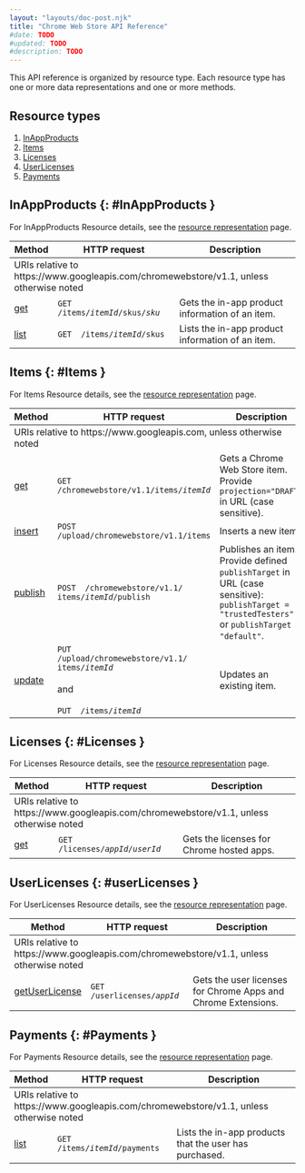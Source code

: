 ```yaml
---
layout: "layouts/doc-post.njk"
title: "Chrome Web Store API Reference"
#date: TODO
#updated: TODO
#description: TODO
---
```


This API reference is organized by resource type. Each resource type has one or more data
representations and one or more methods.

## Resource types

1.  [InAppProducts][1]
2.  [Items][2]
3.  [Licenses][3]
4.  [UserLicenses][4]
5.  [Payments][5]

## InAppProducts {: #InAppProducts }

For InAppProducts Resource details, see the [resource representation][6] page.

<table><thead><tr><th>Method</th><th>HTTP request</th><th>Description</th></tr></thead><tbody><tr class="alt"><td colspan="3">URIs relative to https://www.googleapis.com/chromewebstore/v1.1, unless otherwise noted</td></tr><tr><td><a href="/webstore/webstore_api/inAppProducts/get/">get</a></td><td><code>GET&nbsp; /items/<var>itemId</var>/skus/<var>sku</var></code></td><td>Gets the in-app product information of an item.</td></tr><tr><td><a href="/webstore/webstore_api/inAppProducts/list/">list</a></td><td><code>GET&nbsp; /items/<var>itemId</var>/skus</code></td><td>Lists the in-app product information of an item.</td></tr></tbody></table>

## Items {: #Items }

For Items Resource details, see the [resource representation][9] page.

<table><thead><tr><th>Method</th><th>HTTP request</th><th>Description</th></tr></thead><tbody><tr class="alt"><td colspan="3">URIs relative to https://www.googleapis.com, unless otherwise noted</td></tr><tr><td><a href="/webstore/webstore_api/items/get/">get</a></td><td><code>GET<br>/chromewebstore/v1.1/items/<var>itemId</var></code></td><td>Gets a Chrome Web Store item. Provide <code>projection="DRAFT"</code> in URL (case sensitive).</td></tr><tr><td><a href="/webstore/webstore_api/items/insert/">insert</a></td><td><code>POST<br>/upload/chromewebstore/v1.1/items</code></td><td>Inserts a new item.</td></tr><tr><td><a href="/webstore/webstore_api/items/publish/">publish</a></td><td><code>POST&nbsp; /chromewebstore/v1.1/<br>items/<var>itemId</var>/publish</code></td><td>Publishes an item. Provide defined <code>publishTarget</code> in URL (case sensitive): <code>publishTarget = "trustedTesters"</code> or <code>publishTarget = "default"</code>.</td></tr><tr><td><a href="/webstore/webstore_api/items/update/">update</a></td><td><code>PUT<br>/upload/chromewebstore/v1.1/<br>items/<var>itemId</var></code><br>&nbsp;<br>and<br>&nbsp;<br><code>PUT&nbsp; /items/<var>itemId</var></code></td><td>Updates an existing item.</td></tr></tbody></table>

## Licenses {: #Licenses }

For Licenses Resource details, see the [resource representation][14] page.

<table><thead><tr><th>Method</th><th>HTTP request</th><th>Description</th></tr></thead><tbody><tr class="alt"><td colspan="3">URIs relative to https://www.googleapis.com/chromewebstore/v1.1, unless otherwise noted</td></tr><tr><td><a href="/webstore/webstore_api/licenses/get/">get</a></td><td><code>GET&nbsp; /licenses/<var>appId</var>/<var>userId</var></code></td><td>Gets the licenses for Chrome hosted apps.</td></tr></tbody></table>

## UserLicenses {: #userLicenses }

For UserLicenses Resource details, see the [resource representation][16] page.

<table><thead><tr><th>Method</th><th>HTTP request</th><th>Description</th></tr></thead><tbody><tr class="alt"><td colspan="3">URIs relative to https://www.googleapis.com/chromewebstore/v1.1, unless otherwise noted</td></tr><tr><td><a href="/webstore/webstore_api/userLicenses/getUserLicense/">getUserLicense</a></td><td><code>GET&nbsp; /userlicenses/<var>appId</var></code></td><td>Gets the user licenses for Chrome Apps and Chrome Extensions.</td></tr></tbody></table>

## Payments {: #Payments }

For Payments Resource details, see the [resource representation][18] page.

<table><thead><tr><th>Method</th><th>HTTP request</th><th>Description</th></tr></thead><tbody><tr class="alt"><td colspan="3">URIs relative to https://www.googleapis.com/chromewebstore/v1.1, unless otherwise noted</td></tr><tr><td><a href="/webstore/webstore_api/payments/list/">list</a></td><td><code>GET&nbsp; /items/<var>itemId</var>/payments</code></td><td>Lists the in-app products that the user has purchased.</td></tr></tbody></table>

[1]: #InAppProducts
[2]: #Items
[3]: #Licenses
[4]: #userLicenses
[5]: #Payments
[6]: /docs/webstore/webstore_api/inAppProducts/#resource
[7]: /docs/webstore/webstore_api/inAppProducts/get/
[8]: /docs/webstore/webstore_api/inAppProducts/list/
[9]: /docs/webstore/webstore_api/items/#resource
[10]: /docs/webstore/webstore_api/items/get/
[11]: /docs/webstore/webstore_api/items/insert/
[12]: /docs/webstore/webstore_api/items/publish/
[13]: /docs/webstore/webstore_api/items/update/
[14]: /docs/webstore/webstore_api/licenses/#resource
[15]: /docs/webstore/webstore_api/licenses/get/
[16]: /docs/webstore/webstore_api/userLicenses/#resource
[17]: /docs/webstore/webstore_api/userLicenses/getUserLicense/
[18]: /docs/webstore/webstore_api/payments/#resource
[19]: /docs/webstore/webstore_api/payments/list/
